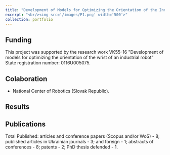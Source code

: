 ```yaml
---
title: "Development of Models for Optimizing the Orientation of the Industrial Robot Brush"
excerpt: "<br/><img src='/images/P1.png' width='500'>"
collection: portfolio
---
```

## Funding
This project was supported by the research work VK55-16 "Development of models for optimizing the orientation of the wrist of an industrial robot" State registration number: 0116U005075.

## Colaboration
* National Center of Robotics (Slovak Republic).

## Results

## Publications
Total Published: articles and conference papers (Scopus and/or WoS) - 8; published articles in Ukrainian journals - 3; and foreign - 1; abstracts of conferences - 8; patents - 2; PhD thesis defended - 1.